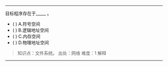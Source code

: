 ---
目标程序存在于_____ 。
- ( ) A.符号空间 
- ( ) B.逻辑地址空间 
- ( ) C.内存空间 
- ( ) D.物理地址空间

> 知识点：文件系统。
> 出处：网络
> 难度：1
> 解释

---
